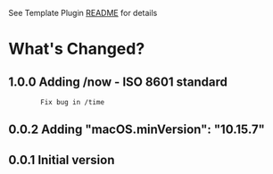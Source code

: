 See Template Plugin [README](https://github.com/NotePlan/plugins/blob/main/dwertheimer.DateAutomations/README.md) for details

# What's Changed?

## 1.0.0    Adding /now - ISO 8601 standard
            Fix bug in /time

## 0.0.2    Adding 	"macOS.minVersion": "10.15.7"

## 0.0.1    Initial version